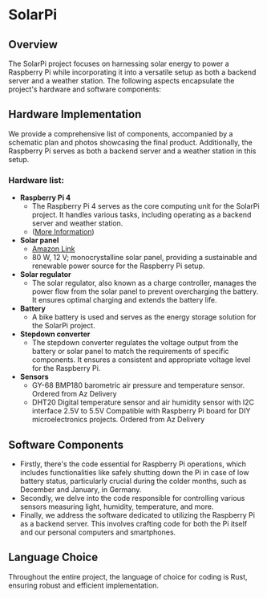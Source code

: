 <p align="justify">

# SolarPi

## Overview 

The SolarPi project focuses on harnessing solar energy to power a Raspberry Pi while incorporating it into a versatile setup as both a backend server and a weather station. The following aspects encapsulate the project's hardware and software components:

## Hardware Implementation

We provide a comprehensive list of components, accompanied by a schematic plan and photos showcasing the final product. Additionally, the Raspberry Pi serves as both a backend server and a weather station in this setup.

### Hardware list:

- **Raspberry Pi 4** 
    * The Raspberry Pi 4 serves as the core computing unit for the SolarPi project. It handles various tasks, including operating as a backend server and weather station.
    * ([More Information](https://www.raspberrypi.com/products/raspberry-pi-4-model-b/))
- **Solar panel**
    * [Amazon Link](https://www.amazon.de/dp/B075X49XJS?tag=idealode-am-pk-21&ascsubtag=2024-02-28_45582a61d1533d4954e668a287c172221c40feb7d104ff73492b0fa5fe674e25&th=1)
    * 80 W, 12 V; monocrystalline solar panel, providing a sustainable and renewable power source for the Raspberry Pi setup.
- **Solar regulator**
    * The solar regulator, also known as a charge controller, manages the power flow from the solar panel to prevent overcharging the battery. It ensures optimal charging and extends the battery life.
- **Battery**
    * A bike battery is used and serves as the energy storage solution for the SolarPi project.
- **Stepdown converter**
    * The stepdown converter regulates the voltage output from the battery or solar panel to match the requirements of specific components.
       It ensures a consistent and appropriate voltage level for the Raspberry Pi.
- **Sensors**
    * GY-68 BMP180 barometric air pressure and temperature sensor. Ordered from Az Delivery 
    * DHT20 Digital temperature sensor and air humidity sensor with I2C interface 2.5V to 5.5V Compatible with Raspberry Pi board for DIY microelectronics projects. Ordered from Az Delivery

## Software Components

- Firstly, there's the code essential for Raspberry Pi operations, which includes functionalities like safely shutting down the Pi in case of low battery status, particularly crucial during the colder months, such as December and January, in Germany.
- Secondly, we delve into the code responsible for controlling various sensors measuring light, humidity, temperature, and more.
- Finally, we address the software dedicated to utilizing the Raspberry Pi as a backend server. This involves crafting code for both the Pi itself and our personal computers and smartphones. 

 ## Language Choice

Throughout the entire project, the language of choice for coding is Rust, ensuring robust and efficient implementation.


</p>
